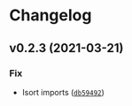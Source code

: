 # Changelog

<!--next-version-placeholder-->

## v0.2.3 (2021-03-21)
### Fix
* Isort imports ([`db59492`](https://github.com/kattni/pelican-lunr/commit/db59492a7e3ae67c768d2150d756486b20958adb))
